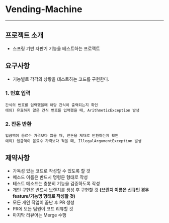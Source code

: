 # Vending-Machine

---

## 프로젝트 소개
- 스프링 기반 자판기 기능을 테스트하는 프로젝트

## 요구사항
- 기능별로 각각의 상황을 테스트하는 코드를 구현한다.

### 1. 번호 입력
    간식의 번호를 입력했을때 해당 간식이 출력되는지 확인
    에외) 유효하지 않은 간식 번호를 입력했을 때, ArithmeticException 발생

### 2. 잔돈 반환
    입금액이 음료수 가격보다 많을 때, 잔돈을 제대로 반환하는지 확인
    예외) 입금액이 음료수 가격보다 적을 때, IllegalArgumentException 발생


## 제약사항
- 가독성 있는 코드로 작성할 수 있도록 할 것
- 메소드 이름은 반드시 명령문 형태로 작성
- 테스트 메소드는 충분히 기능을 검증하도록 작성
- 개인 구현은 반드시 브랜치를 생성 후 구현할 것
  **(브랜치 이름은 신규인 경우 feature/기능명 형태로 작성할 것)**
- 모든 개인 작업이 끝난 후 PR 생성
- PR에 모든 팀원이 코드 리뷰할 것
- 마지막 리뷰어는 Merge 수행
